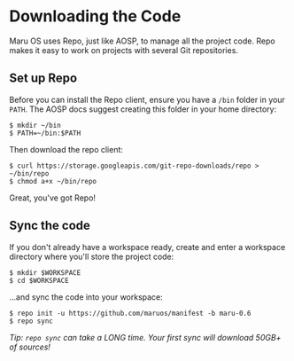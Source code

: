 # Downloading the Code

Maru OS uses Repo, just like AOSP, to manage all the project code. Repo makes it easy to work on projects with several Git repositories.

## Set up Repo

Before you can install the Repo client, ensure you have a `/bin` folder in your `PATH`. The AOSP docs suggest creating this folder in your home directory:

    $ mkdir ~/bin
    $ PATH=~/bin:$PATH

Then download the repo client:

    $ curl https://storage.googleapis.com/git-repo-downloads/repo > ~/bin/repo
    $ chmod a+x ~/bin/repo

Great, you've got Repo!

## Sync the code

If you don't already have a workspace ready, create and enter a workspace directory where you'll store the project code:

    $ mkdir $WORKSPACE
    $ cd $WORKSPACE

...and sync the code into your workspace:

    $ repo init -u https://github.com/maruos/manifest -b maru-0.6
    $ repo sync

*Tip: `repo sync` can take a LONG time. Your first sync will download 50GB+ of sources!*

